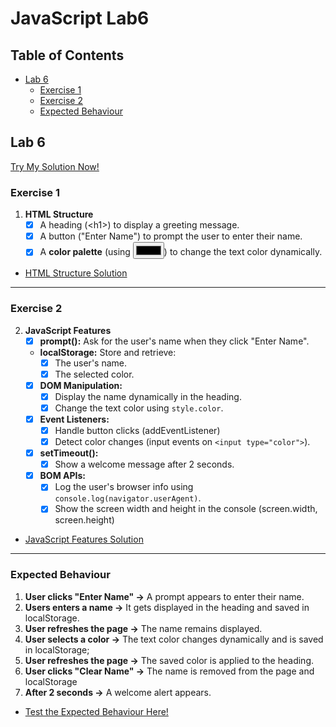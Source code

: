 # JavaScript Lab6

## Table of Contents
  - [Lab 6](#lab-6)
    - [Exercise 1](#exercise-1)
    - [Exercise 2](#exercise-2)
    - [Expected Behaviour](#expected-behaviour)

## Lab 6
[Try My Solution Now!](https://color-picker-iti.vercel.app/)

### Exercise 1
  1. **HTML Structure**
     - [x] A heading (\<h1\>) to display a greeting message.
     - [x] A button ("Enter Name") to prompt the user to enter their name.
     - [x] A **color palette** (using <input type="color">) to change the text 
     color dynamically.

  - [HTML Structure Solution](./index.html)

---

### Exercise 2
  2. **JavaScript Features**
     - [x] **prompt():** Ask for the user's name when they click "Enter Name".
     - **localStorage:** Store and retrieve:
       - [x] The user's name.
       - [x] The selected color.
     - [x] **DOM Manipulation:**
       - [x] Display the name dynamically in the heading.
       - [x] Change the text color using `style.color`.
     - [x] **Event Listeners:**
       - [x] Handle button clicks (addEventListener)
       - [x] Detect color changes (input events on `<input type="color">`).
     - [x] **setTimeout():**
       - [x] Show a welcome message after 2 seconds.
     - [x] **BOM APIs:**
       - [x] Log the user's browser info using 
       `console.log(navigator.userAgent)`.
       - [x] Show the screen width and height in the console (screen.width, 
       screen.height)

  - [JavaScript Features Solution](./script.js)

---

### Expected Behaviour
  1. **User clicks "Enter Name" &rarr;** A prompt appears to enter their name.
  2. **Users enters a name &rarr;** It gets displayed in the heading and saved 
  in localStorage.
  3. **User refreshes the page &rarr;** The name remains displayed.
  4. **User selects a color &rarr;** The text color changes dynamically and is 
  saved in localStorage;
  5. **User refreshes the page &rarr;** The saved color is applied to the 
  heading.
  6. **User clicks "Clear Name" &rarr;** The name is removed from the page and 
  localStorage
  7. **After 2 seconds &rarr;** A welcome alert appears.

  - [Test the Expected Behaviour Here!](https://color-picker-iti.vercel.app/)
